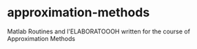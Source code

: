 # approximation-methods

Matlab Routines and l'ELABORATOOOH written for the course of Approximation Methods
